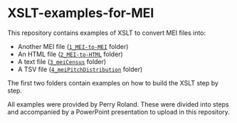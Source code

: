 # XSLT-examples-for-MEI

This repository contains examples of XSLT to convert MEI files into:
- Another MEI file ([`1_MEI-to-MEI`](./XSLT-examples-for-MEI/1_MEI-to-MEI) folder)
- An HTML file ([`2_MEI-to-HTML`](./XSLT-examples-for-MEI/2_MEI-to-HTML) folder)
- A text file ([`3_meiCensus`](./XSLT-examples-for-MEI/3_meiCensus) folder)
- A TSV file ([`4_meiPitchDistribution`](./XSLT-examples-for-MEI/4_meiPitchDistribution) folder)

The first two folders contain examples on how to build the XSLT step by step.

All examples were provided by Perry Roland. These were divided into steps and accompanied by a PowerPoint presentation to upload in this repository.
